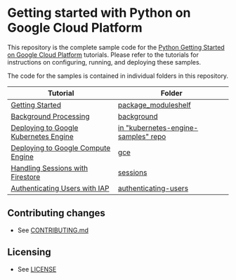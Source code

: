 # Getting started with Python on Google Cloud Platform

This repository is the complete sample code for the [Python Getting Started on Google Cloud Platform](https://cloud.google.com/python/docs/) tutorials. Please refer to the tutorials for instructions on configuring, running, and deploying these samples.

The code for the samples is contained in individual folders in this repository.

Tutorial | Folder
---------|-------
[Getting Started](https://cloud.google.com/python/getting-started/) | [package_moduleshelf](https://github.com/GoogleCloudPlatform/getting-started-python/tree/master/package_moduleshelf)
[Background Processing](https://cloud.google.com/python/getting-started/background-processing) | [background](https://github.com/GoogleCloudPlatform/getting-started-python/tree/master/background)
[Deploying to Google Kubernetes Engine](https://cloud.google.com/kubernetes-engine/docs/quickstarts/deploying-a-language-specific-app) | [in "kubernetes-engine-samples" repo](https://github.com/GoogleCloudPlatform/kubernetes-engine-samples/tree/master/quickstart/python)
[Deploying to Google Compute Engine](https://cloud.google.com/python/tutorials/getting-started-on-compute-engine) | [gce](https://github.com/GoogleCloudPlatform/getting-started-python/tree/master/gce)
[Handling Sessions with Firestore](https://cloud.google.com/python/getting-started/session-handling-with-firestore) | [sessions](https://github.com/GoogleCloudPlatform/getting-started-python/tree/master/sessions)
[Authenticating Users with IAP](https://cloud.google.com/python/getting-started/authenticate-users) | [authenticating-users](https://github.com/GoogleCloudPlatform/getting-started-python/tree/master/authenticating-users)

## Contributing changes

* See [CONTRIBUTING.md](CONTRIBUTING.md)

## Licensing

* See [LICENSE](LICENSE)
